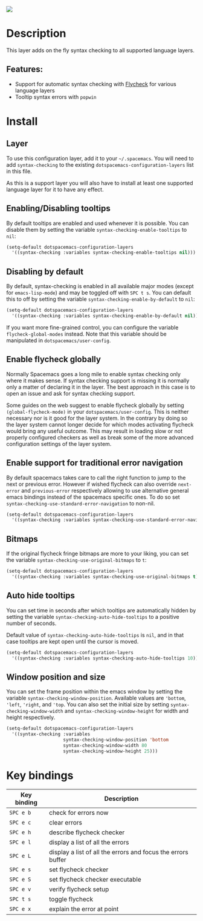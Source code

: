 ![](img/flycheck.png)

Description
===========

This layer adds on the fly syntax checking to all supported language
layers.

Features:
---------

-   Support for automatic syntax checking with
    [Flycheck](http://www.flycheck.org/) for various language layers
-   Tooltip syntax errors with `popwin`

Install
=======

Layer
-----

To use this configuration layer, add it to your `~/.spacemacs`. You will
need to add `syntax-checking` to the existing
`dotspacemacs-configuration-layers` list in this file.

As this is a support layer you will also have to install at least one
supported language layer for it to have any effect.

Enabling/Disabling tooltips
---------------------------

By default tooltips are enabled and used whenever it is possible. You
can disable them by setting the variable
`syntax-checking-enable-tooltips` to `nil`:

``` commonlisp
(setq-default dotspacemacs-configuration-layers
  '((syntax-checking :variables syntax-checking-enable-tooltips nil)))
```

Disabling by default
--------------------

By default, syntax-checking is enabled in all available major modes
(except for `emacs-lisp-mode`) and may be toggled off with `SPC t s`.
You can default this to off by setting the variable
`syntax-checking-enable-by-default` to `nil`:

``` commonlisp
(setq-default dotspacemacs-configuration-layers
  '((syntax-checking :variables syntax-checking-enable-by-default nil)))
```

If you want more fine-grained control, you can configure the variable
`flycheck-global-modes` instead. Note that this variable should be
manipulated in `dotspacemacs/user-config`.

Enable flycheck globally
------------------------

Normally Spacemacs goes a long mile to enable syntax checking only where
it makes sense. If syntax checking support is missing it is normally
only a matter of declaring it in the layer. The best approach in this
case is to open an issue and ask for syntax checking support.

Some guides on the web suggest to enable flycheck globally by setting
`(global-flycheck-mode)` in your `dotspacemacs/user-config`. This is
neither necessary nor is it good for the layer system. In the contrary
by doing so the layer system cannot longer decide for which modes
activating flycheck would bring any useful outcome. This may result in
loading slow or not properly configured checkers as well as break some
of the more advanced configuration settings of the layer system.

Enable support for traditional error navigation
-----------------------------------------------

By default spacemacs takes care to call the right function to jump to
the next or previous error. However if wished flycheck can also override
`next-error` and `previous-error` respectively allowing to use
alternative general emacs bindings instead of the spacemacs specific
ones. To do so set `syntax-checking-use-standard-error-navigation` to
non-nil.

``` commonlisp
(setq-default dotspacemacs-configuration-layers
  '((syntax-checking :variables syntax-checking-use-standard-error-navigation t)))
```

Bitmaps
-------

If the original flycheck fringe bitmaps are more to your liking, you can
set the variable `syntax-checking-use-original-bitmaps` to `t`:

``` commonlisp
(setq-default dotspacemacs-configuration-layers
  '((syntax-checking :variables syntax-checking-use-original-bitmaps t)))
```

Auto hide tooltips
------------------

You can set time in seconds after which tooltips are automatically
hidden by setting the variable `syntax-checking-auto-hide-tooltips` to a
positive number of seconds.

Default value of `syntax-checking-auto-hide-tooltips` is `nil`, and in
that case tooltips are kept open until the cursor is moved.

``` commonlisp
(setq-default dotspacemacs-configuration-layers
  '((syntax-checking :variables syntax-checking-auto-hide-tooltips 10)))
```

Window position and size
------------------------

You can set the frame position within the emacs window by setting the
variable `syntax-checking-window-position`. Available values are
`'bottom`, `'left`, `'right`, and `'top`. You can also set the initial
size by setting `syntax-checking-window-width` and
`syntax-checking-window-height` for width and height respectively.

``` commonlisp
(setq-default dotspacemacs-configuration-layers
  '((syntax-checking :variables
                     syntax-checking-window-position 'bottom
                     syntax-checking-window-width 80
                     syntax-checking-window-height 25)))
```

Key bindings
============

| Key binding | Description                                                  |
|-------------|--------------------------------------------------------------|
| `SPC e b`   | check for errors now                                         |
| `SPC e c`   | clear errors                                                 |
| `SPC e h`   | describe flycheck checker                                    |
| `SPC e l`   | display a list of all the errors                             |
| `SPC e L`   | display a list of all the errors and focus the errors buffer |
| `SPC e s`   | set flycheck checker                                         |
| `SPC e S`   | set flycheck checker executable                              |
| `SPC e v`   | verify flycheck setup                                        |
| `SPC t s`   | toggle flycheck                                              |
| `SPC e x`   | explain the error at point                                   |
